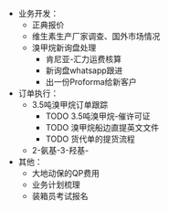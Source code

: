 - 业务开发：
	- 正典报价
	- 维生素生产厂家调查、国外市场情况
	- 溴甲烷新询盘处理
		- 肯尼亚-汇力运费核算
		- 新询盘whatsapp跟进
		- 出一份Proforma给新客户
- 订单执行：
	- 3.5吨溴甲烷订单跟踪
		- TODO 3.5吨溴甲烷-催许可证
		- TODO 溴甲烷船边直提英文文件
		- TODO 货代单的提货流程
	- 2-氨基-3-羟基-
- 其他：
	- 大地动保的QP费用
	- 业务计划梳理
	- 装箱员考试报名